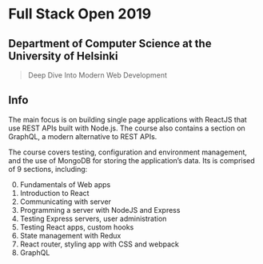 # Full Stack Open 2019

## Department of Computer Science at the University of Helsinki

>  Deep Dive Into Modern Web Development

## Info 

The main focus is on building single page applications with ReactJS that use REST APIs built with Node.js. The course also contains a section on GraphQL, a modern alternative to REST APIs.

The course covers testing, configuration and environment management, and the use of MongoDB for storing the application’s data. Its is comprised of 9 sections, including:

0) Fundamentals of Web apps
1) Introduction to React
2) Communicating with server
3) Programming a server with NodeJS and Express
4) Testing Express servers, user administration
5) Testing React apps, custom hooks
6) State management with Redux
7) React router, styling app with CSS and webpack
8) GraphQL
